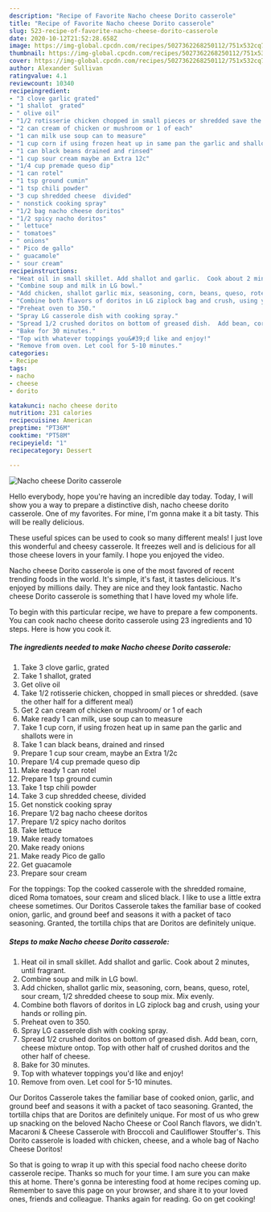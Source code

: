 ```yaml
---
description: "Recipe of Favorite Nacho cheese Dorito casserole"
title: "Recipe of Favorite Nacho cheese Dorito casserole"
slug: 523-recipe-of-favorite-nacho-cheese-dorito-casserole
date: 2020-10-12T21:52:28.658Z
image: https://img-global.cpcdn.com/recipes/5027362268250112/751x532cq70/nacho-cheese-dorito-casserole-recipe-main-photo.jpg
thumbnail: https://img-global.cpcdn.com/recipes/5027362268250112/751x532cq70/nacho-cheese-dorito-casserole-recipe-main-photo.jpg
cover: https://img-global.cpcdn.com/recipes/5027362268250112/751x532cq70/nacho-cheese-dorito-casserole-recipe-main-photo.jpg
author: Alexander Sullivan
ratingvalue: 4.1
reviewcount: 10340
recipeingredient:
- "3 clove garlic grated"
- "1 shallot  grated"
- " olive oil"
- "1/2 rotisserie chicken chopped in small pieces or shredded save the other half for a different meal"
- "2 can cream of chicken or mushroom or 1 of each"
- "1 can milk use soup can to measure"
- "1 cup corn if using frozen heat up in same pan the garlic and shallots were in"
- "1 can black beans drained and rinsed"
- "1 cup sour cream maybe an Extra 12c"
- "1/4 cup premade queso dip"
- "1 can rotel"
- "1 tsp ground cumin"
- "1 tsp chili powder"
- "3 cup shredded cheese  divided"
- " nonstick cooking spray"
- "1/2 bag nacho cheese doritos"
- "1/2 spicy nacho doritos"
- " lettuce"
- " tomatoes"
- " onions"
- " Pico de gallo"
- " guacamole"
- " sour cream"
recipeinstructions:
- "Heat oil in small skillet. Add shallot and garlic.  Cook about 2 minutes, until fragrant."
- "Combine soup and milk in LG bowl."
- "Add chicken, shallot garlic mix, seasoning, corn, beans, queso, rotel, sour cream, 1/2 shredded cheese to soup mix.  Mix evenly."
- "Combine both flavors of doritos in LG ziplock bag and crush, using your hands or rolling pin."
- "Preheat oven to 350."
- "Spray LG casserole dish with cooking spray."
- "Spread 1/2 crushed doritos on bottom of greased dish.  Add bean, corn, cheese mixture ontop. Top with other half of crushed doritos and the other half of cheese."
- "Bake for 30 minutes."
- "Top with whatever toppings you&#39;d like and enjoy!"
- "Remove from oven. Let cool for 5-10 minutes."
categories:
- Recipe
tags:
- nacho
- cheese
- dorito

katakunci: nacho cheese dorito 
nutrition: 231 calories
recipecuisine: American
preptime: "PT36M"
cooktime: "PT58M"
recipeyield: "1"
recipecategory: Dessert

---
```



![Nacho cheese Dorito casserole](https://img-global.cpcdn.com/recipes/5027362268250112/751x532cq70/nacho-cheese-dorito-casserole-recipe-main-photo.jpg)

Hello everybody, hope you're having an incredible day today. Today, I will show you a way to prepare a distinctive dish, nacho cheese dorito casserole. One of my favorites. For mine, I'm gonna make it a bit tasty. This will be really delicious.

These useful spices can be used to cook so many different meals! I just love this wonderful and cheesy casserole. It freezes well and is delicious for all those cheese lovers in your family. I hope you enjoyed the video.

Nacho cheese Dorito casserole is one of the most favored of recent trending foods in the world. It's simple, it's fast, it tastes delicious. It's enjoyed by millions daily. They are nice and they look fantastic. Nacho cheese Dorito casserole is something that I have loved my whole life.


To begin with this particular recipe, we have to prepare a few components. You can cook nacho cheese dorito casserole using 23 ingredients and 10 steps. Here is how you cook it.

<!--inarticleads1-->

##### The ingredients needed to make Nacho cheese Dorito casserole:

1. Take 3 clove garlic, grated
1. Take 1 shallot,  grated
1. Get  olive oil
1. Take 1/2 rotisserie chicken, chopped in small pieces or shredded. (save the other half for a different meal)
1. Get 2 can cream of chicken or mushroom/ or 1 of each
1. Make ready 1 can milk, use soup can to measure
1. Take 1 cup corn, if using frozen heat up in same pan the garlic and shallots were in
1. Take 1 can black beans, drained and rinsed
1. Prepare 1 cup sour cream, maybe an Extra 1/2c
1. Prepare 1/4 cup premade queso dip
1. Make ready 1 can rotel
1. Prepare 1 tsp ground cumin
1. Take 1 tsp chili powder
1. Take 3 cup shredded cheese,  divided
1. Get  nonstick cooking spray
1. Prepare 1/2 bag nacho cheese doritos
1. Prepare 1/2 spicy nacho doritos
1. Take  lettuce
1. Make ready  tomatoes
1. Make ready  onions
1. Make ready  Pico de gallo
1. Get  guacamole
1. Prepare  sour cream


For the toppings: Top the cooked casserole with the shredded romaine, diced Roma tomatoes, sour cream and sliced black. I like to use a little extra cheese sometimes. Our Doritos Casserole takes the familiar base of cooked onion, garlic, and ground beef and seasons it with a packet of taco seasoning. Granted, the tortilla chips that are Doritos are definitely unique. 

<!--inarticleads2-->

##### Steps to make Nacho cheese Dorito casserole:

1. Heat oil in small skillet. Add shallot and garlic.  Cook about 2 minutes, until fragrant.
1. Combine soup and milk in LG bowl.
1. Add chicken, shallot garlic mix, seasoning, corn, beans, queso, rotel, sour cream, 1/2 shredded cheese to soup mix.  Mix evenly.
1. Combine both flavors of doritos in LG ziplock bag and crush, using your hands or rolling pin.
1. Preheat oven to 350.
1. Spray LG casserole dish with cooking spray.
1. Spread 1/2 crushed doritos on bottom of greased dish.  Add bean, corn, cheese mixture ontop. Top with other half of crushed doritos and the other half of cheese.
1. Bake for 30 minutes.
1. Top with whatever toppings you&#39;d like and enjoy!
1. Remove from oven. Let cool for 5-10 minutes.


Our Doritos Casserole takes the familiar base of cooked onion, garlic, and ground beef and seasons it with a packet of taco seasoning. Granted, the tortilla chips that are Doritos are definitely unique. For most of us who grew up snacking on the beloved Nacho Cheese or Cool Ranch flavors, we didn&#39;t. Macaroni &amp; Cheese Casserole with Broccoli and Cauliflower Stouffer&#39;s. This Dorito casserole is loaded with chicken, cheese, and a whole bag of Nacho Cheese Doritos! 

So that is going to wrap it up with this special food nacho cheese dorito casserole recipe. Thanks so much for your time. I am sure you can make this at home. There's gonna be interesting food at home recipes coming up. Remember to save this page on your browser, and share it to your loved ones, friends and colleague. Thanks again for reading. Go on get cooking!
